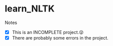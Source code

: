 # learn_NLTK
Notes
- [x] This is an INCOMPLETE project.:stuck_out_tongue_winking_eye:
- [x] There are probably some errors in the project.
